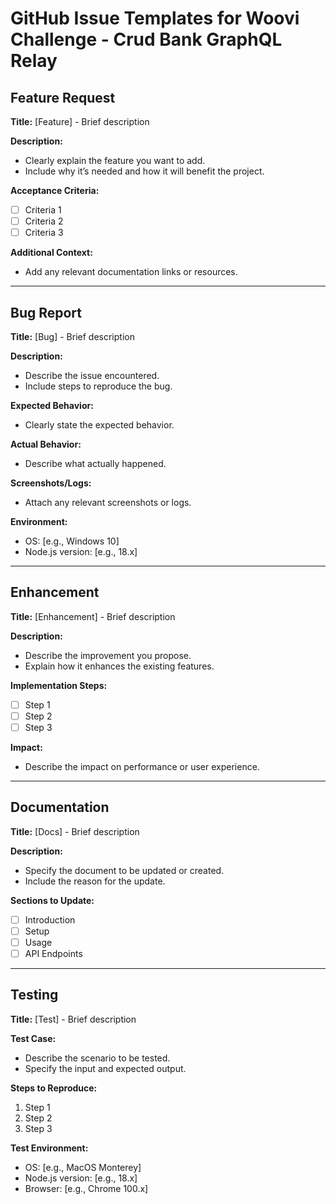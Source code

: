 # GitHub Issue Templates for Woovi Challenge - Crud Bank GraphQL Relay

## Feature Request

**Title:** [Feature] - Brief description

**Description:**
- Clearly explain the feature you want to add.
- Include why it’s needed and how it will benefit the project.

**Acceptance Criteria:**
- [ ] Criteria 1
- [ ] Criteria 2
- [ ] Criteria 3

**Additional Context:**
- Add any relevant documentation links or resources.

---

## Bug Report

**Title:** [Bug] - Brief description

**Description:**
- Describe the issue encountered.
- Include steps to reproduce the bug.

**Expected Behavior:**
- Clearly state the expected behavior.

**Actual Behavior:**
- Describe what actually happened.

**Screenshots/Logs:**
- Attach any relevant screenshots or logs.

**Environment:**
- OS: [e.g., Windows 10]
- Node.js version: [e.g., 18.x]

---

## Enhancement

**Title:** [Enhancement] - Brief description

**Description:**
- Describe the improvement you propose.
- Explain how it enhances the existing features.

**Implementation Steps:**
- [ ] Step 1
- [ ] Step 2
- [ ] Step 3

**Impact:**
- Describe the impact on performance or user experience.

---

## Documentation

**Title:** [Docs] - Brief description

**Description:**
- Specify the document to be updated or created.
- Include the reason for the update.

**Sections to Update:**
- [ ] Introduction
- [ ] Setup
- [ ] Usage
- [ ] API Endpoints

---

## Testing

**Title:** [Test] - Brief description

**Test Case:**
- Describe the scenario to be tested.
- Specify the input and expected output.

**Steps to Reproduce:**
1. Step 1
2. Step 2
3. Step 3

**Test Environment:**
- OS: [e.g., MacOS Monterey]
- Node.js version: [e.g., 18.x]
- Browser: [e.g., Chrome 100.x]

<!-- Test -->